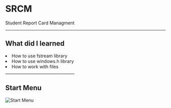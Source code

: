 # SRCM
Student Report Card Managment 
__________________________________
## What did I learned
<li>How to use fstream library</li>
<li>How to use windows.h library</li>
<li>How to work with files</li>
__________________________________

## Start Menu

![Start Menu](https://user-images.githubusercontent.com/91227368/175432929-1febb2c2-4904-49cf-9bb3-7d1e59412866.png)
